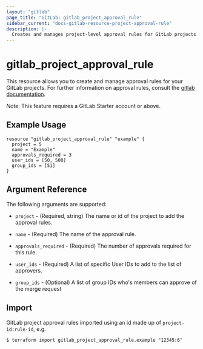 ```yaml
---
layout: "gitlab"
page_title: "GitLab: gitlab_project_approval_rule"
sidebar_current: "docs-gitlab-resource-project-approval-rule"
description: |-
  Creates and manages project-level approval rules for GitLab projects
---
```


# gitlab\_project\_approval\_rule

This resource allows you to create and manage approval rules for your GitLab 
projects. For further information on approval rules, consult the [gitlab
documentation](https://docs.gitlab.com/ee/api/merge_request_approvals.html#project-level-mr-approvals).

*Note*: This feature requires a GitLab Starter account or above.

## Example Usage

```hcl
resource "gitlab_project_approval_rule" "example" {
  project = 5
  name = "Example"
  approvals_required = 3
  user_ids = [50, 500]
  group_ids = [51]
}
```

## Argument Reference

The following arguments are supported:

* `project` - (Required, string) The name or id of the project to add the approval rules.

* `name` - (Required) The name of the approval rule.

* `approvals_required` - (Required) The number of approvals required for this rule.

* `user_ids` - (Required)  A list of specific User IDs to add to the list of approvers.

* `group_ids` - (Optional) A list of group IDs who's members can approve of the merge request

## Import

GitLab project approval rules imported using an id made up of `project-id:rule-id`, e.g.

```
$ terraform import gitlab_project_approval_rule.example "12345:6"
```
